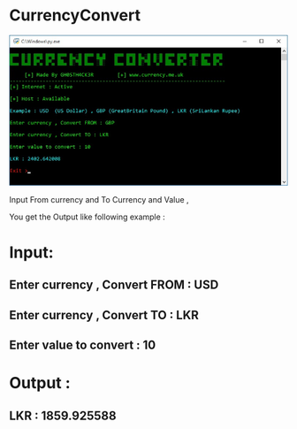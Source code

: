 # CurrencyConvert


![Screenshot](https://github.com/GH0STH4CKER/CurrencyConvert/blob/master/currencyconvertSS.jpeg?raw=true)

Input From currency and To Currency and Value , 

You get the Output like following example :

# Input:

<h2> Enter currency , Convert FROM : USD</h2>
<h2> Enter currency , Convert TO : LKR</h2>
<h2> Enter value to convert : 10</h2>

# Output :

<h2>LKR : 1859.925588</h2>
